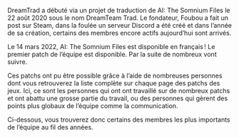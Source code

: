 DreamTrad a débuté via un projet de traduction de AI: The Somnium Files le 22 août 2020 sous le nom DreamTeam Trad. Le fondateur, Foubou a fait un post sur Steam, dans la foulée un serveur Discord a été créé et dans l’année de sa création, certains des membres encore actifs aujourd’hui sont arrivés.

Le 14 mars 2022, AI: The Somnium Files est disponible en français ! Le premier patch de l’équipe est disponible. Par la suite de nombreux vont suivre.

Ces patchs ont pu être possible grâce à l’aide de nombreuses personnes dont vous retrouverez la liste complète sur chaque page des patchs des jeux. Ici, ce sont les personnes qui ont ont travaillé sur de nombreux patchs et ont abattu une grosse partie du travail, ou des personnes qui gèrent des points plus globaux de l’équipe comme la communication.

Ci-dessous, vous trouverez donc certains des membres les plus importants de l’équipe au fil des années.
